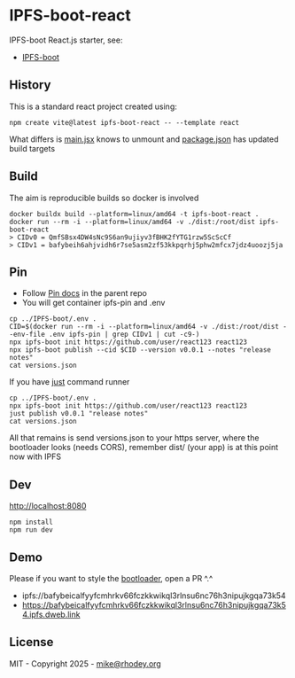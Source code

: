 # IPFS-boot-react
IPFS-boot React.js starter, see:
+ [IPFS-boot](https://github.com/rhodey/IPFS-boot)

## History
This is a standard react project created using:
```
npm create vite@latest ipfs-boot-react -- --template react
```

What differs is [main.jsx](https://github.com/rhodey/IPFS-boot-react/blob/master/src/main.jsx) knows to unmount and [package.json](https://github.com/rhodey/IPFS-boot-react/blob/master/package.json) has updated build targets

## Build
The aim is reproducible builds so docker is involved
```
docker buildx build --platform=linux/amd64 -t ipfs-boot-react .
docker run --rm -i --platform=linux/amd64 -v ./dist:/root/dist ipfs-boot-react
> CIDv0 = QmfSBsx4DW4sNc9S6an9ujiyv3fBHK2fYTG1rzw5ScScCf
> CIDv1 = bafybeih6ahjvidh6r7se5asm2zf53kkpqrhj5phw2mfcx7jdz4uoozj5ja
```

## Pin
+ Follow [Pin docs](https://github.com/rhodey/IPFS-boot#pin) in the parent repo
+ You will get container ipfs-pin and .env
```
cp ../IPFS-boot/.env .
CID=$(docker run --rm -i --platform=linux/amd64 -v ./dist:/root/dist --env-file .env ipfs-pin | grep CIDv1 | cut -c9-)
npx ipfs-boot init https://github.com/user/react123 react123
npx ipfs-boot publish --cid $CID --version v0.0.1 --notes "release notes"
cat versions.json
```

If you have [just](https://github.com/casey/just) command runner
```
cp ../IPFS-boot/.env .
npx ipfs-boot init https://github.com/user/react123 react123
just publish v0.0.1 "release notes"
cat versions.json
```

All that remains is send versions.json to your https server, where the bootloader looks (needs CORS), remember dist/ (your app) is at this point now with IPFS

## Dev
[http://localhost:8080](http://localhost:8080/)
```
npm install
npm run dev
```

## Demo
Please if you want to style the [bootloader](https://github.com/rhodey/IPFS-boot), open a PR ^.^
+ ipfs://bafybeicalfyyfcmhrkv66fczkkwikql3rlnsu6nc76h3nipujkgqa73k54
+ https://bafybeicalfyyfcmhrkv66fczkkwikql3rlnsu6nc76h3nipujkgqa73k54.ipfs.dweb.link

## License
MIT - Copyright 2025 - mike@rhodey.org
